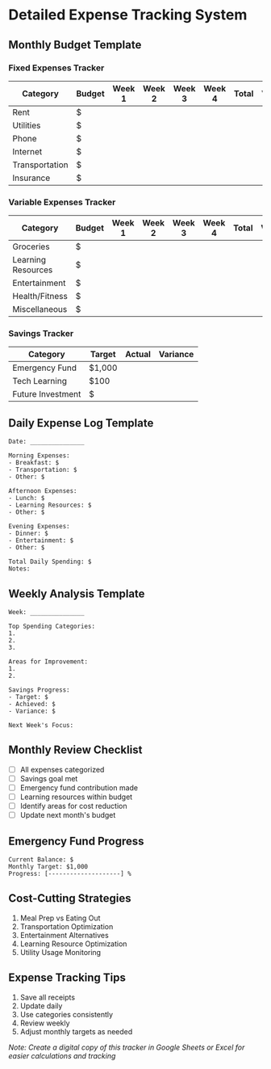 # Detailed Expense Tracking System

## Monthly Budget Template

### Fixed Expenses Tracker
| Category | Budget | Week 1 | Week 2 | Week 3 | Week 4 | Total | Variance |
|----------|--------|--------|--------|--------|--------|--------|-----------|
| Rent | $ | | | | | | |
| Utilities | $ | | | | | | |
| Phone | $ | | | | | | |
| Internet | $ | | | | | | |
| Transportation | $ | | | | | | |
| Insurance | $ | | | | | | |

### Variable Expenses Tracker
| Category | Budget | Week 1 | Week 2 | Week 3 | Week 4 | Total | Variance |
|----------|--------|--------|--------|--------|--------|--------|-----------|
| Groceries | $ | | | | | | |
| Learning Resources | $ | | | | | | |
| Entertainment | $ | | | | | | |
| Health/Fitness | $ | | | | | | |
| Miscellaneous | $ | | | | | | |

### Savings Tracker
| Category | Target | Actual | Variance |
|----------|--------|--------|-----------|
| Emergency Fund | $1,000 | | |
| Tech Learning | $100 | | |
| Future Investment | $ | | |

## Daily Expense Log Template
```
Date: _______________

Morning Expenses:
- Breakfast: $
- Transportation: $
- Other: $

Afternoon Expenses:
- Lunch: $
- Learning Resources: $
- Other: $

Evening Expenses:
- Dinner: $
- Entertainment: $
- Other: $

Total Daily Spending: $
Notes:
```

## Weekly Analysis Template
```
Week: _______________

Top Spending Categories:
1. 
2. 
3. 

Areas for Improvement:
1. 
2. 

Savings Progress:
- Target: $
- Achieved: $
- Variance: $

Next Week's Focus:
```

## Monthly Review Checklist
- [ ] All expenses categorized
- [ ] Savings goal met
- [ ] Emergency fund contribution made
- [ ] Learning resources within budget
- [ ] Identify areas for cost reduction
- [ ] Update next month's budget

## Emergency Fund Progress
```
Current Balance: $
Monthly Target: $1,000
Progress: [--------------------] %
```

## Cost-Cutting Strategies
1. Meal Prep vs Eating Out
2. Transportation Optimization
3. Entertainment Alternatives
4. Learning Resource Optimization
5. Utility Usage Monitoring

## Expense Tracking Tips
1. Save all receipts
2. Update daily
3. Use categories consistently
4. Review weekly
5. Adjust monthly targets as needed

*Note: Create a digital copy of this tracker in Google Sheets or Excel for easier calculations and tracking*
